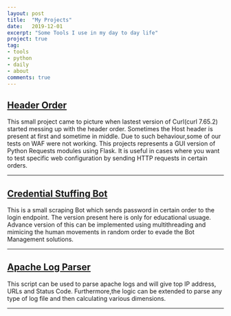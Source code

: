 ```yaml
---
layout: post
title:  "My Projects"
date:   2019-12-01
excerpt: "Some Tools I use in my day to day life"
project: true
tag:
- tools 
- python
- daily
- about
comments: true
---
```


    
## <a href="https://github.com/sharmaharjeet92/scripts/tree/master/Header_Order" class="btn btn-success">Header Order</a>
This small project came to picture when lastest version of Curl(curl 7.65.2) started messing up with the header order. Sometimes the Host header is present at first and sometime in middle. Due to such behaviour,some of our tests on WAF were not working. This projects represents a GUI version of Python Requests modules using Flask. It is useful in cases where you want to test specific web configuration by sending HTTP requests in certain orders.



---

## <a href="https://github.com/sharmaharjeet92/scripts/blob/master/PyBot/cred-bot.py" class="btn btn-success">Credential Stuffing Bot</a>
This is a small scraping Bot which sends password in certain order to the login endpoint. The version present here is only for educational usuage. Advance version of this can be implemented using multithreading and mimicing the human movements in random order to evade the Bot Management solutions.

---

## <a href="https://github.com/sharmaharjeet92/scripts/blob/master/apache_log_parser.py" class="btn btn-success"> Apache Log Parser </a>
This script can be used to parse apache logs and will give top IP address, URLs and Status Code. Furthermore,the logic can be extended to parse any type of log file and then calculating various dimensions.

---

